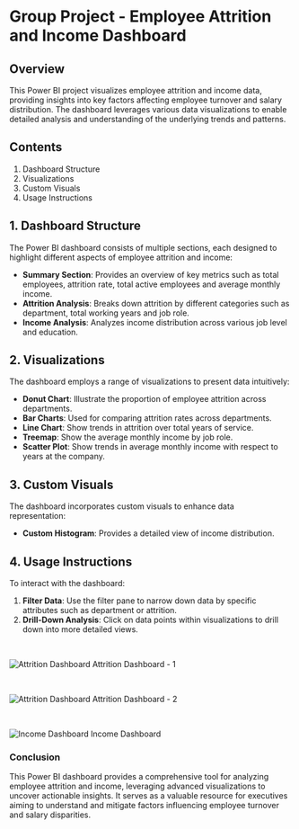 # Group Project - Employee Attrition and Income Dashboard

## Overview

This Power BI project visualizes employee attrition and income data, providing insights into key factors affecting employee turnover and salary distribution. The dashboard leverages various data visualizations to enable detailed analysis and understanding of the underlying trends and patterns.

## Contents

1. Dashboard Structure
2. Visualizations
3. Custom Visuals
4. Usage Instructions

## 1. Dashboard Structure

The Power BI dashboard consists of multiple sections, each designed to highlight different aspects of employee attrition and income:

- **Summary Section**: Provides an overview of key metrics such as total employees, attrition rate, total active employees and average monthly income.
- **Attrition Analysis**: Breaks down attrition by different categories such as department, total working years and job role.
- **Income Analysis**: Analyzes income distribution across various job level and education.

## 2. Visualizations

The dashboard employs a range of visualizations to present data intuitively:

- **Donut Chart**: Illustrate the proportion of employee attrition across departments.
- **Bar Charts**: Used for comparing attrition rates across departments.
- **Line Chart**: Show trends in attrition over total years of service.
- **Treemap**: Show the average monthly income by job role.
- **Scatter Plot**: Show trends in average monthly income with respect to years at the company.

## 3. Custom Visuals

The dashboard incorporates custom visuals to enhance data representation:

- **Custom Histogram**: Provides a detailed view of income distribution.

## 4. Usage Instructions

To interact with the dashboard:

1. **Filter Data**: Use the filter pane to narrow down data by specific attributes such as department or attrition.
2. **Drill-Down Analysis**: Click on data points within visualizations to drill down into more detailed views.

<br>

![Attrition Dashboard](https://github.com/AmilaPoorna/Dashboards/assets/173019371/14392365-7484-4e79-a2ce-c5268853903a)
Attrition Dashboard - 1

<br>

![Attrition Dashboard](https://github.com/AmilaPoorna/Dashboards/assets/173019371/49bb13e0-0c99-4285-b4ca-09f6e2beeff8)
Attrition Dashboard - 2

<br>

![Income Dashboard](https://github.com/AmilaPoorna/Dashboards/assets/173019371/170e3315-ff6f-446e-b387-147f4154a59e)
Income Dashboard

### Conclusion

This Power BI dashboard provides a comprehensive tool for analyzing employee attrition and income, leveraging advanced visualizations to uncover actionable insights. It serves as a valuable resource for executives aiming to understand and mitigate factors influencing employee turnover and salary disparities.

